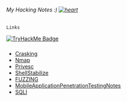 ###### My Hacking Notes :) [![heart](https://github.githubassets.com/images/icons/emoji/unicode/2764.png)](https://www.youtube.com/@SplitUnknown) 

```
Links
```

[![TryHackMe Badge](https://tryhackme-badges.s3.amazonaws.com/SplitUnknown.png)](https://tryhackme.com/p/SplitUnknown)

###

- [Crasking](./Crasking.md)
- [Nmap](Namp/Nmap.md)
- [Privesc](Privesc/Privesc.md)
- [ShellStabilize](./ShellStabilize.md)
- [FUZZING](./FUZZING.md)
- [MobileApplicationPenetrationTestingNotes](./MobileApplicationPenetrationTestingNotes/README.md)
- [SQLI](SQL_Injection/SQLI.md)
